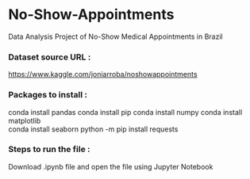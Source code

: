 # No-Show-Appointments
Data Analysis Project of No-Show Medical Appointments in Brazil

### Dataset source URL : 
https://www.kaggle.com/joniarroba/noshowappointments

### Packages to install :
conda install pandas
conda install pip
conda install numpy
conda install matplotlib    
conda install seaborn
python -m pip install requests

### Steps to run the file :
Download .ipynb file and open the file using Jupyter Notebook
